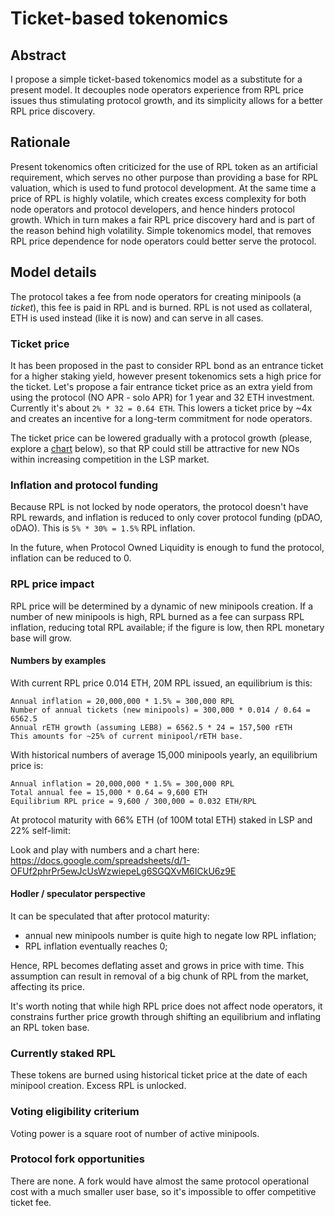 # Ticket-based tokenomics

## Abstract
I propose a simple ticket-based tokenomics model as a substitute for a present model. It decouples node operators experience from RPL price issues thus stimulating protocol growth, and its simplicity allows for a better RPL price discovery.

## Rationale
Present tokenomics often criticized for the use of RPL token as an artificial requirement, which serves no other purpose than providing a base for RPL valuation, which is used to fund protocol development. At the same time a price of RPL is highly volatile, which creates excess complexity for both node operators and protocol developers, and hence hinders protocol growth. Which in turn makes a fair RPL price discovery hard and is part of the reason behind high volatility.
Simple tokenomics model, that removes RPL price dependence for node operators could better serve the protocol. 

## Model details
The protocol takes a fee from node operators for creating minipools (a _ticket_), this fee is paid in RPL and is burned. RPL is not used as collateral, ETH is used instead (like it is now) and can serve in all cases.

### Ticket price
It has been proposed in the past to consider RPL bond as an entrance ticket for a higher staking yield, however present tokenomics sets a high price for the ticket. Let's propose a fair entrance ticket price as an extra yield from using the protocol (NO APR - solo APR) for 1 year and 32 ETH investment. Currently it's about `2% * 32 = 0.64 ETH`.
This lowers a ticket price by ~4x and creates an incentive for a long-term commitment for node operators.

The ticket price can be lowered gradually with a protocol growth (please, explore a [chart](#numbers-by-examples) below), so that RP could still be attractive for new NOs within increasing competition in the LSP market.

### Inflation and protocol funding
Because RPL is not locked by node operators, the protocol doesn't have RPL rewards, and inflation is reduced to only cover protocol funding (pDAO, oDAO). This is `5% * 30% = 1.5%` RPL inflation.

In the future, when Protocol Owned Liquidity is enough to fund the protocol, inflation can be reduced to 0.

### RPL price impact
RPL price will be determined by a dynamic of new minipools creation. If a number of new minipools is high, RPL burned as a fee can surpass RPL inflation, reducing total RPL available; if the figure is low, then RPL monetary base will grow.

#### Numbers by examples
With current RPL price 0.014 ETH, 20M RPL issued, an equilibrium is this:
```
Annual inflation = 20,000,000 * 1.5% = 300,000 RPL
Number of annual tickets (new minipools) = 300,000 * 0.014 / 0.64 = 6562.5
Annual rETH growth (assuming LEB8) = 6562.5 * 24 = 157,500 rETH
This amounts for ~25% of current minipool/rETH base.
```

With historical numbers of average 15,000 minipools yearly, an equilibrium price is:
```
Annual inflation = 20,000,000 * 1.5% = 300,000 RPL
Total annual fee = 15,000 * 0.64 = 9,600 ETH
Equilibrium RPL price = 9,600 / 300,000 = 0.032 ETH/RPL
```

At protocol maturity with 66% ETH (of 100M total ETH) staked in LSP and 22% self-limit:

Look and play with numbers and a chart here: https://docs.google.com/spreadsheets/d/1-OFUf2phrPr5ewJcUsWzwiepeLg6SGQXvM6ICkU6z9E

#### Hodler / speculator perspective
It can be speculated that after protocol maturity:
- annual new minipools number is quite high to negate low RPL inflation;
- RPL inflation eventually reaches 0;

Hence, RPL becomes deflating asset and grows in price with time.
This assumption can result in removal of a big chunk of RPL from the market, affecting its price.

It's worth noting that while high RPL price does not affect node operators, it constrains further price growth through shifting an equilibrium and inflating an RPL token base.

### Currently staked RPL
These tokens are burned using historical ticket price at the date of each minipool creation. Excess RPL is unlocked.

### Voting eligibility criterium
Voting power is a square root of number of active minipools.

### Protocol fork opportunities
There are none. A fork would have almost the same protocol operational cost with a much smaller user base, so it's impossible to offer competitive ticket fee.
